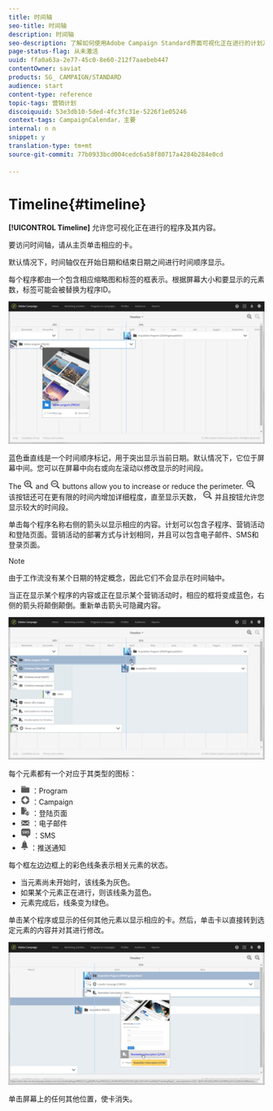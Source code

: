 ```yaml
---
title: 时间轴
seo-title: 时间轴
description: 时间轴
seo-description: 了解如何使用Adobe Campaign Standard界面可视化正在进行的计划及其内容。
page-status-flag: 从未激活
uuid: ffa0a63a-2e77-45c0-8e60-212f7aaebeb447
contentOwner: saviat
products: SG_ CAMPAIGN/STANDARD
audience: start
content-type: reference
topic-tags: 营销计划
discoiquuid: 53e3db10-5ded-4fc3fc31e-5226f1e05246
context-tags: CampaignCalendar，主要
internal: n n
snippet: y
translation-type: tm+mt
source-git-commit: 77b0933bcd004cedc6a58f80717a4284b284e0cd

---
```



# Timeline{#timeline}

**[!UICONTROL Timeline]** 允许您可视化正在进行的程序及其内容。

要访问时间轴，请从主页单击相应的卡。

默认情况下，时间轴仅在开始日期和结束日期之间进行时间顺序显示。

每个程序都由一个包含相应缩略图和标签的框表示。根据屏幕大小和要显示的元素数，标签可能会被替换为程序ID。

![](assets/timeline_1.png)

蓝色垂直线是一个时间顺序标记，用于突出显示当前日期。默认情况下，它位于屏幕中间。您可以在屏幕中向右或向左滚动以修改显示的时间段。

The ![](assets/timeline_zoom_in.png) and ![](assets/timeline_zoom_out.png) buttons allow you to increase or reduce the perimeter. ![](assets/timeline_zoom_in.png) 该按钮还可在更有限的时间内增加详细程度，直至显示天数， ![](assets/timeline_zoom_out.png) 并且按钮允许您显示较大的时间段。

单击每个程序名称右侧的箭头以显示相应的内容。计划可以包含子程序、营销活动和登陆页面。营销活动的部署方式与计划相同，并且可以包含电子邮件、SMS和登录页面。

>[!NOTE]
>
>由于工作流没有某个日期的特定概念，因此它们不会显示在时间轴中。

当正在显示某个程序的内容或正在显示某个营销活动时，相应的框将变成蓝色，右侧的箭头将颠倒颠倒。重新单击箭头可隐藏内容。

![](assets/timeline_2.png)

每个元素都有一个对应于其类型的图标：

* ![](assets/timeline_program_icon.png) ：Program
* ![](assets/timeline_campaign_icon.png) ：Campaign
* ![](assets/timeline_lp_icon.png) ：登陆页面
* ![](assets/timeline_email_icon.png) ：电子邮件
* ![](assets/timeline_sms_icon.png) ：SMS
* ![](assets/timeline_push_icon.png) ：推送通知

每个框左边边框上的彩色线条表示相关元素的状态。

* 当元素尚未开始时，该线条为灰色。
* 如果某个元素正在进行，则该线条为蓝色。
* 元素完成后，线条变为绿色。

单击某个程序或显示的任何其他元素以显示相应的卡。然后，单击卡以直接转到选定元素的内容并对其进行修改。

![](assets/timeline_3.png)

单击屏幕上的任何其他位置，使卡消失。
